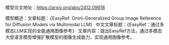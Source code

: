 模型论文地址：https://arxiv.org/abs/2412.09618

模型概述：文章标题：《EasyRef: Omni-Generalized Group Image Reference for Diffusion Models via Multimodal LLM》
中文文章标题：《EasyRef：通过多模态LLM实现的全能通用图像参考》
文章内容：提出EasyRef方法，通过多模态大型语言模型增强扩散模型的图像生成能力，实现通用图像参考。
